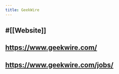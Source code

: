 ```yaml
---
title: GeekWire
---
```


## #[[Website]] 

## https://www.geekwire.com/

## https://www.geekwire.com/jobs/
